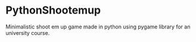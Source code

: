 # PythonShootemup
Minimalistic shoot em up game made in python using pygame library for an university course.
